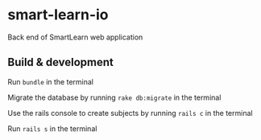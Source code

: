 # smart-learn-io

Back end of SmartLearn web application

## Build & development

Run `bundle` in the terminal

Migrate the database by running `rake db:migrate` in the terminal

Use the rails console to create subjects by running `rails c` in the terminal

Run  `rails s` in the terminal
